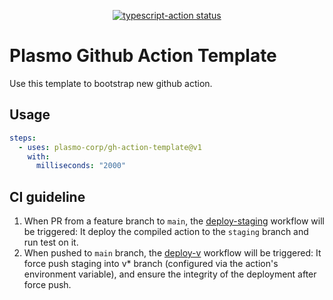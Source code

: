 <p align="center">
  <a href="https://github.com/plasmo-corp/gh-action-template/actions">
    <img alt="typescript-action status" src="https://github.com/plasmo-corp/gat/actions/workflows/pr-test.yml/badge.svg">
  </a>
</p>

# Plasmo Github Action Template

Use this template to bootstrap new github action.

## Usage

```yaml
steps:
  - uses: plasmo-corp/gh-action-template@v1
    with:
      milliseconds: "2000"
```

## CI guideline

1. When PR from a feature branch to `main`, the [deploy-staging](./.github/workflows/deploy-staging.yml) workflow will be triggered: It deploy the compiled action to the `staging` branch and run test on it.
2. When pushed to `main` branch, the [deploy-v](./.github/workflows/deploy-v.yml) workflow will be triggered: It force push staging into v\* branch (configured via the action's environment variable), and ensure the integrity of the deployment after force push.
